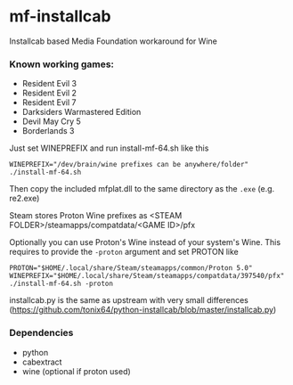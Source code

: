 # mf-installcab
Installcab based Media Foundation workaround for Wine

### Known working games:

- Resident Evil 3
- Resident Evil 2
- Resident Evil 7
- Darksiders Warmastered Edition
- Devil May Cry 5
- Borderlands 3

Just set WINEPREFIX and run install-mf-64.sh like this

`WINEPREFIX="/dev/brain/wine prefixes can be anywhere/folder" ./install-mf-64.sh`

Then copy the included mfplat.dll to the same directory as the `.exe` (e.g. re2.exe)

Steam stores Proton Wine prefixes as \<STEAM FOLDER\>/steamapps/compatdata/\<GAME ID\>/pfx

Optionally you can use Proton's Wine instead of your system's Wine. This requires to provide the `-proton` argument and set PROTON like

`PROTON="$HOME/.local/share/Steam/steamapps/common/Proton 5.0" WINEPREFIX="$HOME/.local/share/Steam/steamapps/compatdata/397540/pfx" ./install-mf-64.sh -proton`

installcab.py is the same as upstream with very small differences (https://github.com/tonix64/python-installcab/blob/master/installcab.py)

### Dependencies
- python
- cabextract
- wine (optional if proton used)
